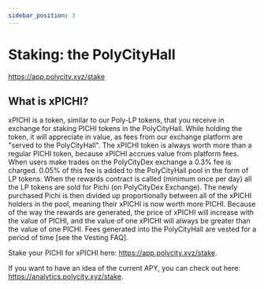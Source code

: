 ```yaml
---
sidebar_position: 3
---
```


# Staking: the PolyCityHall

https://app.polycity.xyz/stake

## What is xPICHI?

xPICHI is a token, similar to our Poly-LP tokens, that you receive in exchange for staking PICHI tokens in the PolyCityHall. While holding the token, it will appreciate in value, as fees from our exchange platform are "served to the PolyCityHall". The xPICHI token is always worth more than a regular PICHI token, because xPICHI accrues value from platform fees. When users make trades on the PolyCityDex exchange a 0.3% fee is charged. 0.05% of this fee is added to the PolyCityHall pool in the form of LP tokens. When the rewards contract is called (minimum once per day) all the LP tokens are sold for Pichi (on PolyCityDex Exchange). The newly purchased Pichi is then divided up proportionally between all of the xPICHI holders in the pool, meaning their xPICHI is now worth more PICHI. Because of the way the rewards are generated, the price of xPICHI will increase with the value of PICHI, and the value of one xPICHI will always be greater than the value of one PICHI. Fees generated into the PolyCityHall are vested for a period of time [see the Vesting FAQ].

Stake your PICHI for xPICHI here: https://app.polycity.xyz/stake.

If you want to have an idea of the current APY, you can check out here: https://analytics.polycity.xyz/stake.
